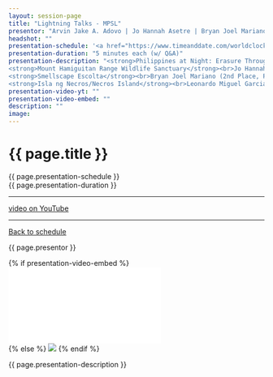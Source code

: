 ```yaml
---
layout: session-page
title: "Lightning Talks - MPSL"
presentor: "Arvin Jake A. Adovo | Jo Hannah Asetre | Bryan Joel Mariano | Leonardo Miguel Garcia" 
headshot: ""
presentation-schedule: '<a href="https://www.timeanddate.com/worldclock/fixedtime.html?iso=2021-11-13T07:00:00Z">20 Nov 2021, 15:00 UTC+8</a>'
presentation-duration: "5 minutes each (w/ Q&A)"
presentation-description: "<strong>Philippines at Night: Erasure Through Light and Dark</strong><br>Arvin Jake A. Adovo (1st Place, Student Track)<br><br>
<strong>Mount Hamiguitan Range Wildlife Sanctuary</strong><br>Jo Hannah Asetre (1st Place, Professional/Postgrad Track)<br><br>
<strong>Smellscape Escolta</strong><br>Bryan Joel Mariano (2nd Place, Professional/Postgrad Track)<br><br>
<strong>Isla ng Necros/Necros Island</strong><br>Leonardo Miguel Garcia (3rd Place, Professional/Postgrad Track)<br><br>"
presentation-video-yt: ""
presentation-video-embed: ""
description: ""
image:
---
```


<h1 class="color-pnm-blue">{{ page.title }}</h1>
<div class="row my-4">
<section class="col-lg-3">
<p class="small">{{ page.presentation-schedule }}<br>
{{ page.presentation-duration }}
</p>
<hr>
<p class="small">
<a href="{{ page.presentation-video-yt }}">video on YouTube</a>
</p>
<hr>
<p class="small"><a href="{{ site.baseurl }}/programme/">Back to schedule</a>
</p>
</section>
<section class="col-lg-9">
<p>{{ page.presentor }}</p>
{% if presentation-video-embed %}
<div class="embed-responsive embed-responsive-16by9">
<iframe class="mb-4 embed-responsive-item" src="{{ page.presentation-video-embed }}" frameborder="0" allow="accelerometer; autoplay; clipboard-write; encrypted-media; gyroscope; picture-in-picture" allowfullscreen></iframe>
</div>
{% else %}
<img class="img-fluid border border-primary rounded p-2" src="{{ site.baseurl }}/assets/img/site/pnm21-vid-placeholder.png">
{% endif %}
<p class="mt-4">{{ page.presentation-description }}
</p>
</section>
</div>